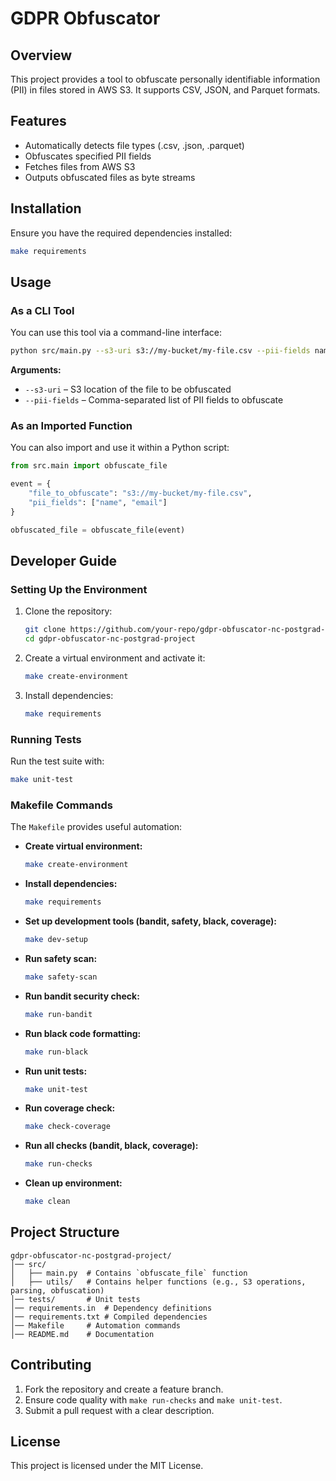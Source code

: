 # GDPR Obfuscator

## Overview
This project provides a tool to obfuscate personally identifiable information (PII) in files stored in AWS S3. It supports CSV, JSON, and Parquet formats.

## Features
- Automatically detects file types (.csv, .json, .parquet)
- Obfuscates specified PII fields
- Fetches files from AWS S3
- Outputs obfuscated files as byte streams

## Installation
Ensure you have the required dependencies installed:

```sh
make requirements
```

## Usage

### As a CLI Tool
You can use this tool via a command-line interface:

```sh
python src/main.py --s3-uri s3://my-bucket/my-file.csv --pii-fields name,email
```

**Arguments:**
- `--s3-uri` – S3 location of the file to be obfuscated
- `--pii-fields` – Comma-separated list of PII fields to obfuscate

### As an Imported Function
You can also import and use it within a Python script:

```python
from src.main import obfuscate_file

event = {
    "file_to_obfuscate": "s3://my-bucket/my-file.csv",
    "pii_fields": ["name", "email"]
}

obfuscated_file = obfuscate_file(event)
```

## Developer Guide

### Setting Up the Environment
1. Clone the repository:
   ```sh
   git clone https://github.com/your-repo/gdpr-obfuscator-nc-postgrad-project.git
   cd gdpr-obfuscator-nc-postgrad-project
   ```
2. Create a virtual environment and activate it:
   ```sh
   make create-environment
   ```
3. Install dependencies:
   ```sh
   make requirements
   ```

### Running Tests
Run the test suite with:

```sh
make unit-test
```

### Makefile Commands
The `Makefile` provides useful automation:

- **Create virtual environment:**
  ```sh
  make create-environment
  ```
- **Install dependencies:**
  ```sh
  make requirements
  ```
- **Set up development tools (bandit, safety, black, coverage):**
  ```sh
  make dev-setup
  ```
- **Run safety scan:**
  ```sh
  make safety-scan
  ```
- **Run bandit security check:**
  ```sh
  make run-bandit
  ```
- **Run black code formatting:**
  ```sh
  make run-black
  ```
- **Run unit tests:**
  ```sh
  make unit-test
  ```
- **Run coverage check:**
  ```sh
  make check-coverage
  ```
- **Run all checks (bandit, black, coverage):**
  ```sh
  make run-checks
  ```
- **Clean up environment:**
  ```sh
  make clean
  ```

## Project Structure
```
gdpr-obfuscator-nc-postgrad-project/
│── src/
│   ├── main.py  # Contains `obfuscate_file` function
│   ├── utils/   # Contains helper functions (e.g., S3 operations, parsing, obfuscation)
│── tests/       # Unit tests
│── requirements.in  # Dependency definitions
│── requirements.txt # Compiled dependencies
│── Makefile     # Automation commands
│── README.md    # Documentation
```

## Contributing
1. Fork the repository and create a feature branch.
2. Ensure code quality with `make run-checks` and `make unit-test`.
3. Submit a pull request with a clear description.

## License
This project is licensed under the MIT License.
